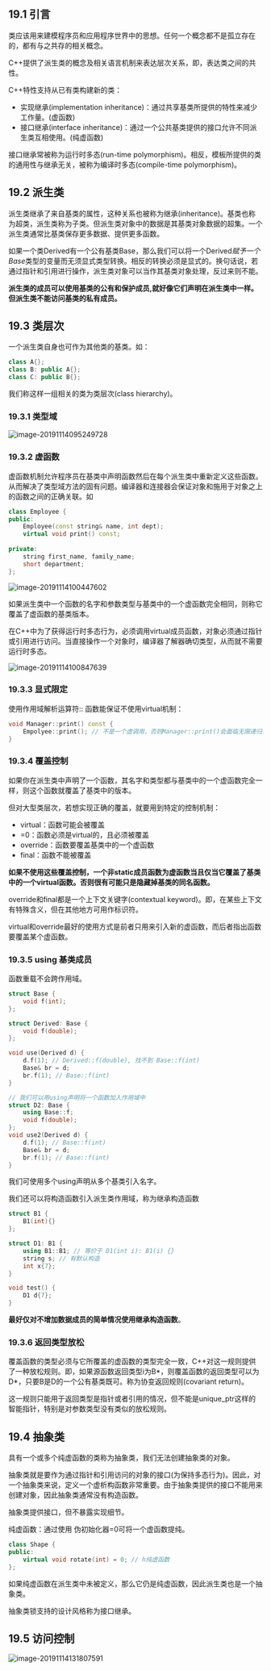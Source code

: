 ## 19.1 引言

类应该用来建模程序员和应用程序世界中的思想。任何一个概念都不是孤立存在的，都有与之共存的相关概念。

C++提供了派生类的概念及相关语言机制来表达层次关系，即，表达类之间的共性。

C++特性支持从已有类构建新的类：

* 实现继承(implementation inheritance)：通过共享基类所提供的特性来减少工作量。(虚函数)
* 接口继承(interface inheritance)：通过一个公共基类提供的接口允许不同派生类互相使用。(纯虚函数)

接口继承常被称为运行时多态(run-time polymorphism)。相反，模板所提供的类的通用性与继承无关，被称为编译时多态(compile-time polymorphism)。

## 19.2 派生类

派生类继承了来自基类的属性，这种关系也被称为继承(inheritance)。基类也称为超类，派生类称为子类。但派生类对象中的数据是其基类对象数据的超集。一个派生类通常比基类保存更多数据、提供更多函数。

如果一个类Derived有一个公有基类Base，那么我们可以将一个Derived*赋予一个Base*类型的变量而无须显式类型转换。相反的转换必须是显式的。换句话说，若通过指针和引用进行操作，派生类对象可以当作其基类对象处理，反过来则不能。



**派生类的成员可以使用基类的公有和保护成员,就好像它们声明在派生类中一样。但派生类不能访问基类的私有成员。**

## 19.3 类层次

一个派生类自身也可作为其他类的基类。如：

```c++
class A{};
class B: public A{};
class C: public B{};
```

我们称这样一组相关的类为类层次(class hierarchy)。

### 19.3.1 类型域

![image-20191114095249728](imgs/chapter19/image-1.png)

### 19.3.2 虚函数

虚函数机制允许程序员在基类中声明函数然后在每个派生类中重新定义这些函数。从而解决了类型域方法的固有问题。编译器和连接器会保证对象和施用于对象之上的函数之间的正确关联。如

```c++
class Employee {
public:
    Employee(const string& name, int dept);
    virtual void print() const;
    
private:
    string first_name, family_name;
    short department;
};
```

![image-20191114100447602](imgs/chapter19/image-2.png)

如果派生类中一个函数的名字和参数类型与基类中的一个虚函数完全相同，则称它覆盖了虚函数的基类版本。

在C++中为了获得运行时多态行为，必须调用virtual成员函数，对象必须通过指针或引用进行访问。当直接操作一个对象时，编译器了解器确切类型，从而就不需要运行时多态。

![image-20191114100847639](imgs/chapter19/image-3.png)

### 19.3.3 显式限定

使用作用域解析运算符:: 函数能保证不使用virtual机制：

```c++
void Manager::print() const {
    Empolyee::print(); // 不是一个虚调用，否则Manager::print()会面临无限递归
}
```

### 19.3.4 覆盖控制

如果你在派生类中声明了一个函数，其名字和类型都与基类中的一个虚函数完全一样，则这个函数就覆盖了基类中的版本。

但对大型类层次，若想实现正确的覆盖，就要用到特定的控制机制：

* virtual：函数可能会被覆盖
* =0：函数必须是virtual的，且必须被覆盖
* override：函数要覆盖基类中的一个虚函数
* final：函数不能被覆盖

**如果不使用这些覆盖控制，一个非static成员函数为虚函数当且仅当它覆盖了基类中的一个virtual函数。否则很有可能只是隐藏掉基类的同名函数。**

override和final都是一个上下文关键字(contextual keyword)。即，在某些上下文有特殊含义，但在其他地方可用作标识符。

virtual和override最好的使用方式是前者只用来引入新的虚函数，而后者指出函数要覆盖某个虚函数。

### 19.3.5 using 基类成员

函数重载不会跨作用域。

```c++
struct Base {
  	void f(int);  
};

struct Derived: Base {
  	void f(double);  
};

void use(Derived d) {
    d.f(1); // Derived::f(double), 找不到 Base::f(int)
    Base& br = d;
    br.f(1); // Base::f(int)
}

// 我们可以用using声明将一个函数加入作用域中
struct D2: Base {
  	using Base::f;
    void f(double);
};
void use2(Derived d) {
    d.f(1); // Base::f(int)
    Base& br = d;
    br.f(1); // Base::f(int)
}
```

我们可使用多个using声明从多个基类引入名字。

我们还可以将构造函数引入派生类作用域，称为继承构造函数

```c++
struct B1 {
  	B1(int){}  
};

struct D1: B1 {
    using B1::B1; // 等价于 D1(int i): B1(i) {}
    string s; // 有默认构造
    int x{7};
}

void test() {
    D1 d{7};
}
```

**最好仅对不增加数据成员的简单情况使用继承构造函数**。

### 19.3.6 返回类型放松

覆盖函数的类型必须与它所覆盖的虚函数的类型完全一致，C++对这一规则提供了一种放松规则。即，如果源函数返回类型i为B\*，则覆盖函数的返回类型可以为D\*，只要B是D的一个公有基类既可。称为协变返回规则(covariant return)。

这一规则只能用于返回类型是指针或者引用的情况，但不能是unique_ptr这样的智能指针，特别是对参数类型没有类似的放松规则。

## 19.4 抽象类

具有一个或多个纯虚函数的类称为抽象类，我们无法创建抽象类的对象。

抽象类就是要作为通过指针和引用访问的对象的接口(为保持多态行为)。因此，对一个抽象类来说，定义一个虚析构函数非常重要。由于抽象类提供的接口不能用来创建对象，因此抽象类通常没有构造函数。

抽象类提供接口，但不暴露实现细节。

纯虚函数：通过使用 伪初始化器=0可将一个虚函数提纯。

```c++
class Shape {
public:
    virtual void rotate(int) = 0; // h纯虚函数
};
```

如果纯虚函数在派生类中未被定义，那么它仍是纯虚函数，因此派生类也是一个抽象类。

抽象类锁支持的设计风格称为接口继承。

## 19.5 访问控制

![image-20191114131807591](imgs/chapter19/image-4.png)


